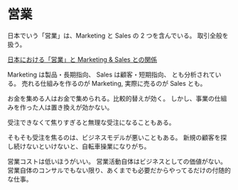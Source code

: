 # 営業

日本でいう「営業」は、Marketing と Sales の 2 つを含んでいる。
取引全般を扱う。

[日本における「営業」と Marketing & Sales との関係](https://kwansei-ac.jp/iba/journals/review/BandA_review_vol17_p33-50.pdf)

Marketing は製品・長期指向、
Sales は顧客・短期指向、
とも分析されている。
売れる仕組みを作るのが Marketing, 実際に売るのが Sales とも。

お金を集める人はお金で集められる。比較的替えが効く。
しかし、事業の仕組みを作った人は置き換えが効かない。

受注できなくて焦りすぎると無理な受注になることもある。

そもそも受注を焦るのは、ビジネスモデルが悪いこともある。
新規の顧客を探し続けないといけないと、自転車操業になりがち。

営業コストは低いほうがいい。
営業活動自体はビジネスとしての価値がない。営業自体のコンサルでもない限り、あくまでも必要だからやってるだけの付随的な仕事。
